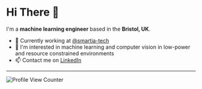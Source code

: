 # Hi There 👋

I'm a __machine learning engineer__ based in the __Bristol, UK__.

* 💼 Currently working at [@smartia-tech](https://github.com/smartia-tech) <br/>
* 🤖 I'm interested in machine learning and computer vision in low-power and resource constrained environments <br/>
* 📫 Contact me on [LinkedIn](https://www.linkedin.com/in/michaeljtinsley/)

---

![Profile View Counter](https://komarev.com/ghpvc/?username=michaeltinsley&color=blue)
